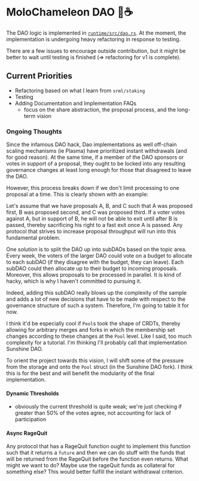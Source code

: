 # MoloChameleon DAO 🐸☕️

The DAO logic is implemented in [`runtime/src/dao.rs`](./runtime/src/dao.rs). At the moment, the implementation is undergoing heavy refactoring in response to testing.

There are a few issues to encourage outside contribution, but it might be better to wait until testing is finished (=> refactoring for v1 is complete).

## Current Priorities

* Refactoring based on what I learn from `srml/staking`
* Testing
* Adding Documentation and Implementation FAQs
    * focus on the share abstraction, the proposal process, and the long-term vision

### Ongoing Thoughts

Since the infamous DAO hack, Dao implementations as well off-chain scaling mechanisms (ie Plasma) have prioritized instant withdrawals (and for good reason). At the same time, if a member of the DAO sponsors or votes in support of a proposal, they ought to be locked into any resulting governance changes at least long enough for those that disagreed to leave the DAO. 

However, this process breaks down if we don't limit processing to one proposal at a time. This is clearly shown with an example:

Let's assume that we have proposals A, B, and C such that A was proposed first, B was proposed second, and C was proposed third. If a voter votes against A, but in support of B, he will not be able to exit until after B is passed, thereby sacrificing his right to a fast exit once A is passed. Any protocol that strives to increase proposal throughput will run into this fundamental problem.

One *solution* is to split the DAO up into subDAOs based on the topic area. Every week, the voters of the larger DAO could vote on a budget to allocate to each subDAO (if they disagree with the budget, they can leave). Each subDAO could then allocate up to their budget to incoming proposals. Moreover, this allows proposals to be processed in parallel. It is kind of hacky, which is why I haven't committed to pursuing it.

Indeed, adding this subDAO really blows up the complexity of the sample and adds a lot of new decisions that have to be made with respect to the governance structure of such a system. Therefore, I'm going to table it for now. 

I think it'd be especially cool if `Pool`s took the shape of CRDTs, thereby allowing for arbitrary merges and forks in which the membership set changes according to these changes at the `Pool` level. Like I said, too much complexity for a tutorial. I'm thinking I'll probably call that implementation Sunshine DAO.

To orient the project towards this vision, I will shift some of the pressure from the storage and onto the `Pool` struct (in the Sunshine DAO fork). I think this is for the best and will benefit the modularity of the final implementation.

#### Dynamic Thresholds

* obviously the current threshold is quite weak; we're just checking if greater than 50% of the votes agree, not accounting for lack of participation

#### Async RageQuit

Any protocol that has a RageQuit function ought to implement this function such that it returns a `future` and then we can do stuff with the funds that will be returned from the RageQuit before the function even returns. What might we want to do? Maybe use the rageQuit funds as collateral for something else? This would better fulfill the instant withdrawal criterion.